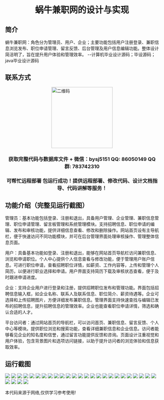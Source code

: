 <p><h1 align="center">蜗牛兼职网的设计与实现</h1></p>

## 简介
蜗牛兼职网：角色分为管理员、用户、企业；主要功能包括用户注册登录、兼职信息浏览发布、职位申请管理、留言反馈、后台管理及用户信息编辑功能。整体设计简洁明了，旨在提升用户体验和管理效率。    --计算机毕业设计源码；毕设源码；java毕业设计源码


## 联系方式
<img src="https://bs-1329754181.cos.ap-shanghai.myqcloud.com/wx.jpg" alt="二维码" style="display: block; margin: 0 auto;" width="200px">
<p><h3 align="center">获取完整代码与数据库文件 + 微信：bysj5151 QQ: 86050149 QQ群: 783742310</h3></p>
<p><h3 align="center">可帮忙远程部署 包运行成功！提供远程部署、修改代码、设计文档指导、代码讲解等服务！</h3></p>

## 功能介绍（完整见运行截图）
管理员：基本功能包括登录、注册和退出，具备用户管理、企业管理、兼职信息管理、职位申请管理、留言板管理和系统管理模块。支持招聘信息、职位申请的编辑、发布和审核功能，提供详细信息查看、修改和删除操作。网站首页设有主导航栏，便于快速访问不同功能模块，并可在后台管理界面处理审核操作、管理整体信息页面。

用户：具备基本功能如登录、注册和退出，能够在网站首页导航栏访问兼职信息、浏览和申请职位。个人中心提供个人信息查看与修改功能，便于管理用户账户信息。可进行职位申请，查看招聘职位详情，如薪资、工作内容等，上传和管理个人简历，以便进行职业选择和申请。用户界面支持简历下载及审核状态查看，便于及时跟进申请进度。

企业：支持企业用户进行登录和注册，提供招聘职位发布和管理功能。界面包括招聘信息输入框，如企业名称、联系人及联系信息、职位简介、薪资待遇等。企业可选择和上传招聘图片，方便详细发布兼职信息。管理界面支持快速查找与编辑已发布的招聘信息，提升招聘信息的管理效率。企业也能查看职位申请详情，筛选和确认合适的人才。

平台访问者：通过网站首页的导航栏，可以访问首页、兼职信息、留言反馈、个人中心等模块。提供职位浏览和搜索功能，查看详细兼职信息和企业信息。访问者能够看见企业的知名度和信誉，通过留言功能提供反馈和咨询。页面设计注重视觉和用户体验，包含背景图片和选项访问链接，以助于提升访问者的浏览体验和信息获取效率。


## 运行截图
![](https://bs-1329754181.cos.ap-shanghai.myqcloud.com/spring/SnailPartTimeJobDesignAndImplementation/img/001.jpg)
![](https://bs-1329754181.cos.ap-shanghai.myqcloud.com/spring/SnailPartTimeJobDesignAndImplementation/img/002.jpg)
![](https://bs-1329754181.cos.ap-shanghai.myqcloud.com/spring/SnailPartTimeJobDesignAndImplementation/img/003.jpg)
![](https://bs-1329754181.cos.ap-shanghai.myqcloud.com/spring/SnailPartTimeJobDesignAndImplementation/img/004.jpg)
![](https://bs-1329754181.cos.ap-shanghai.myqcloud.com/spring/SnailPartTimeJobDesignAndImplementation/img/005.jpg)
![](https://bs-1329754181.cos.ap-shanghai.myqcloud.com/spring/SnailPartTimeJobDesignAndImplementation/img/006.jpg)
![](https://bs-1329754181.cos.ap-shanghai.myqcloud.com/spring/SnailPartTimeJobDesignAndImplementation/img/007.jpg)
![](https://bs-1329754181.cos.ap-shanghai.myqcloud.com/spring/SnailPartTimeJobDesignAndImplementation/img/008.jpg)
![](https://bs-1329754181.cos.ap-shanghai.myqcloud.com/spring/SnailPartTimeJobDesignAndImplementation/img/009.jpg)
![](https://bs-1329754181.cos.ap-shanghai.myqcloud.com/spring/SnailPartTimeJobDesignAndImplementation/img/010.jpg)
![](https://bs-1329754181.cos.ap-shanghai.myqcloud.com/spring/SnailPartTimeJobDesignAndImplementation/img/011.jpg)
![](https://bs-1329754181.cos.ap-shanghai.myqcloud.com/spring/SnailPartTimeJobDesignAndImplementation/img/012.jpg)
![](https://bs-1329754181.cos.ap-shanghai.myqcloud.com/spring/SnailPartTimeJobDesignAndImplementation/img/013.jpg)
![](https://bs-1329754181.cos.ap-shanghai.myqcloud.com/spring/SnailPartTimeJobDesignAndImplementation/img/014.jpg)
![](https://bs-1329754181.cos.ap-shanghai.myqcloud.com/spring/SnailPartTimeJobDesignAndImplementation/img/015.jpg)
![](https://bs-1329754181.cos.ap-shanghai.myqcloud.com/spring/SnailPartTimeJobDesignAndImplementation/img/016.jpg)
![](https://bs-1329754181.cos.ap-shanghai.myqcloud.com/spring/SnailPartTimeJobDesignAndImplementation/img/017.jpg)
![](https://bs-1329754181.cos.ap-shanghai.myqcloud.com/spring/SnailPartTimeJobDesignAndImplementation/img/018.jpg)
![](https://bs-1329754181.cos.ap-shanghai.myqcloud.com/spring/SnailPartTimeJobDesignAndImplementation/img/019.jpg)
![](https://bs-1329754181.cos.ap-shanghai.myqcloud.com/spring/SnailPartTimeJobDesignAndImplementation/img/020.jpg)
![](https://bs-1329754181.cos.ap-shanghai.myqcloud.com/spring/SnailPartTimeJobDesignAndImplementation/img/021.jpg)
![](https://bs-1329754181.cos.ap-shanghai.myqcloud.com/spring/SnailPartTimeJobDesignAndImplementation/img/022.jpg)
![](https://bs-1329754181.cos.ap-shanghai.myqcloud.com/spring/SnailPartTimeJobDesignAndImplementation/img/023.jpg)
![](https://bs-1329754181.cos.ap-shanghai.myqcloud.com/spring/SnailPartTimeJobDesignAndImplementation/img/024.jpg)
![](https://bs-1329754181.cos.ap-shanghai.myqcloud.com/spring/SnailPartTimeJobDesignAndImplementation/img/025.jpg)
![](https://bs-1329754181.cos.ap-shanghai.myqcloud.com/spring/SnailPartTimeJobDesignAndImplementation/img/026.jpg)
![](https://bs-1329754181.cos.ap-shanghai.myqcloud.com/spring/SnailPartTimeJobDesignAndImplementation/img/027.jpg)
![](https://bs-1329754181.cos.ap-shanghai.myqcloud.com/spring/SnailPartTimeJobDesignAndImplementation/img/028.jpg)
![](https://bs-1329754181.cos.ap-shanghai.myqcloud.com/spring/SnailPartTimeJobDesignAndImplementation/img/029.jpg)

<p>本代码来源于网络,仅供学习参考使用!</p>
